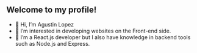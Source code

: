 ## Welcome to my profile!
- 👋 Hi, I’m Agustin Lopez
- 👀 I’m interested in developing websites on the Front-end side.
- 🌱 I’m a React.js developer but I also have knowledge in backend tools such as Node.js and Express.

<!---
AFLP2199/AFLP2199 is a ✨ special ✨ repository because its `README.md` (this file) appears on your GitHub profile.
You can click the Preview link to take a look at your changes.
--->

